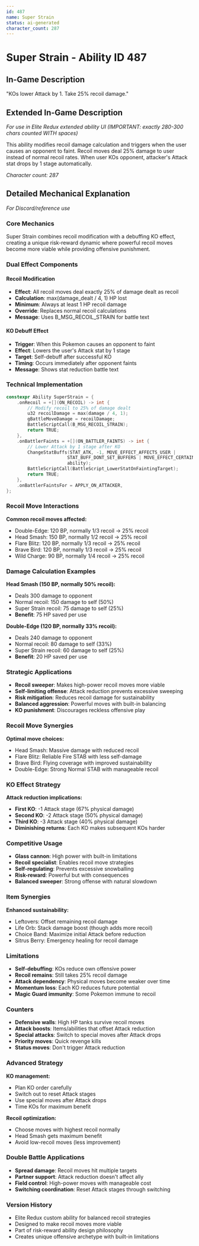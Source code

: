 ```yaml
---
id: 487
name: Super Strain
status: ai-generated
character_count: 287
---
```


# Super Strain - Ability ID 487

## In-Game Description
"KOs lower Attack by 1. Take 25% recoil damage."

## Extended In-Game Description
*For use in Elite Redux extended ability UI (IMPORTANT: exactly 280-300 chars counted WITH spaces)*

This ability modifies recoil damage calculation and triggers when the user causes an opponent to faint. Recoil moves deal 25% damage to user instead of normal recoil rates. When user KOs opponent, attacker's Attack stat drops by 1 stage automatically.

*Character count: 287*

## Detailed Mechanical Explanation
*For Discord/reference use*

### Core Mechanics
Super Strain combines recoil modification with a debuffing KO effect, creating a unique risk-reward dynamic where powerful recoil moves become more viable while providing offensive punishment.

### Dual Effect Components

#### Recoil Modification
- **Effect**: All recoil moves deal exactly 25% of damage dealt as recoil
- **Calculation**: max(damage_dealt / 4, 1) HP lost
- **Minimum**: Always at least 1 HP recoil damage
- **Override**: Replaces normal recoil calculations
- **Message**: Uses B_MSG_RECOIL_STRAIN for battle text

#### KO Debuff Effect  
- **Trigger**: When this Pokemon causes an opponent to faint
- **Effect**: Lowers the user's Attack stat by 1 stage
- **Target**: Self-debuff after successful KO
- **Timing**: Occurs immediately after opponent faints
- **Message**: Shows stat reduction battle text

### Technical Implementation
```c
constexpr Ability SuperStrain = {
    .onRecoil = +[](ON_RECOIL) -> int {
        // Modify recoil to 25% of damage dealt
        u32 recoilDamage = max(damage / 4, 1);
        gBattleMoveDamage = recoilDamage;
        BattleScriptCall(B_MSG_RECOIL_STRAIN);
        return TRUE;
    },
    .onBattlerFaints = +[](ON_BATTLER_FAINTS) -> int {
        // Lower Attack by 1 stage after KO
        ChangeStatBuffs(STAT_ATK, -1, MOVE_EFFECT_AFFECTS_USER | 
                       STAT_BUFF_DONT_SET_BUFFERS | MOVE_EFFECT_CERTAIN, 
                       ability);
        BattleScriptCall(BattleScript_LowerStatOnFaintingTarget);
        return TRUE;
    },
    .onBattlerFaintsFor = APPLY_ON_ATTACKER,
};
```

### Recoil Move Interactions
**Common recoil moves affected:**
- Double-Edge: 120 BP, normally 1/3 recoil → 25% recoil
- Head Smash: 150 BP, normally 1/2 recoil → 25% recoil  
- Flare Blitz: 120 BP, normally 1/3 recoil → 25% recoil
- Brave Bird: 120 BP, normally 1/3 recoil → 25% recoil
- Wild Charge: 90 BP, normally 1/4 recoil → 25% recoil

### Damage Calculation Examples
**Head Smash (150 BP, normally 50% recoil):**
- Deals 300 damage to opponent
- Normal recoil: 150 damage to self (50%)
- Super Strain recoil: 75 damage to self (25%)
- **Benefit**: 75 HP saved per use

**Double-Edge (120 BP, normally 33% recoil):**
- Deals 240 damage to opponent  
- Normal recoil: 80 damage to self (33%)
- Super Strain recoil: 60 damage to self (25%)
- **Benefit**: 20 HP saved per use

### Strategic Applications
- **Recoil sweeper**: Makes high-power recoil moves more viable
- **Self-limiting offense**: Attack reduction prevents excessive sweeping
- **Risk mitigation**: Reduces recoil damage for sustainability
- **Balanced aggression**: Powerful moves with built-in balancing
- **KO punishment**: Discourages reckless offensive play

### Recoil Move Synergies
**Optimal move choices:**
- Head Smash: Massive damage with reduced recoil
- Flare Blitz: Reliable Fire STAB with less self-damage
- Brave Bird: Flying coverage with improved sustainability
- Double-Edge: Strong Normal STAB with manageable recoil

### KO Effect Strategy
**Attack reduction implications:**
- **First KO**: -1 Attack stage (67% physical damage)
- **Second KO**: -2 Attack stage (50% physical damage)  
- **Third KO**: -3 Attack stage (40% physical damage)
- **Diminishing returns**: Each KO makes subsequent KOs harder

### Competitive Usage
- **Glass cannon**: High power with built-in limitations
- **Recoil specialist**: Enables recoil move strategies
- **Self-regulating**: Prevents excessive snowballing
- **Risk-reward**: Powerful but with consequences
- **Balanced sweeper**: Strong offense with natural slowdown

### Item Synergies
**Enhanced sustainability:**
- Leftovers: Offset remaining recoil damage
- Life Orb: Stack damage boost (though adds more recoil)
- Choice Band: Maximize initial Attack before reduction
- Sitrus Berry: Emergency healing for recoil damage

### Limitations
- **Self-debuffing**: KOs reduce own offensive power
- **Recoil remains**: Still takes 25% recoil damage
- **Attack dependency**: Physical moves become weaker over time
- **Momentum loss**: Each KO reduces future potential
- **Magic Guard immunity**: Some Pokemon immune to recoil

### Counters
- **Defensive walls**: High HP tanks survive recoil moves
- **Attack boosts**: Items/abilities that offset Attack reduction
- **Special attacks**: Switch to special moves after Attack drops
- **Priority moves**: Quick revenge kills
- **Status moves**: Don't trigger Attack reduction

### Advanced Strategy
**KO management:**
- Plan KO order carefully
- Switch out to reset Attack stages
- Use special moves after Attack drops
- Time KOs for maximum benefit

**Recoil optimization:**
- Choose moves with highest recoil normally
- Head Smash gets maximum benefit
- Avoid low-recoil moves (less improvement)

### Double Battle Applications
- **Spread damage**: Recoil moves hit multiple targets
- **Partner support**: Attack reduction doesn't affect ally
- **Field control**: High-power moves with manageable cost
- **Switching coordination**: Reset Attack stages through switching

### Version History
- Elite Redux custom ability for balanced recoil strategies
- Designed to make recoil moves more viable
- Part of risk-reward ability design philosophy
- Creates unique offensive archetype with built-in limitations